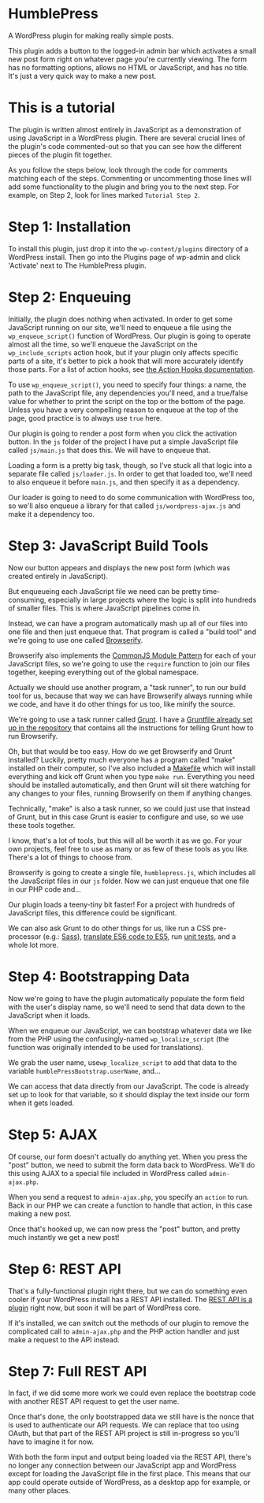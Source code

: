 # HumblePress

A WordPress plugin for making really simple posts.

This plugin adds a button to the logged-in admin bar which activates a small new post form right on whatever page you're currently viewing. The form has no formatting options, allows no HTML or JavaScript, and has no title. It's just a very quick way to make a new post.

# This is a tutorial

The plugin is written almost entirely in JavaScript as a demonstration of using JavaScript in a WordPress plugin. There are several crucial lines of the plugin's code commented-out so that you can see how the different pieces of the plugin fit together.

As you follow the steps below, look through the code for comments matching each of the steps. Commenting or uncommenting those lines will add some functionality to the plugin and bring you to the next step. For example, on Step 2, look for lines marked `Tutorial Step 2`.

# Step 1: Installation

To install this plugin, just drop it into the `wp-content/plugins` directory of a WordPress install. Then go into the Plugins page of wp-admin and click 'Activate' next to The HumblePress plugin.

# Step 2: Enqueuing

Initially, the plugin does nothing when activated. In order to get some JavaScript running on our site, we'll need to enqueue a file using the `wp_enqueue_script()` function of WordPress. Our plugin is going to operate almost all the time, so we'll enqueue the JavaScript on the `wp_include_scripts` action hook, but if your plugin only affects specific parts of a site, it's better to pick a hook that will more accurately identify those parts. For a list of action hooks, see [the Action Hooks documentation](https://codex.wordpress.org/Plugin_API/Action_Reference).

To use `wp_enqueue_script()`, you need to specify four things: a name, the path to the JavaScript file, any dependencies you'll need, and a true/false value for whether to print the script on the top or the bottom of the page. Unless you have a very compelling reason to enqueue at the top of the page, good practice is to always use `true` here.

Our plugin is going to render a post form when you click the activation button. In the `js` folder of the project I have put a simple JavaScript file called `js/main.js` that does this. We will have to enqueue that.

Loading a form is a pretty big task, though, so I've stuck all that logic into a separate file called `js/loader.js`. In order to get that loaded too, we'll need to also enqueue it before `main.js`, and then specify it as a dependency.

Our loader is going to need to do some communication with WordPress too, so we'll also enqueue a library for that called `js/wordpress-ajax.js` and make it a dependency too.

# Step 3: JavaScript Build Tools

Now our button appears and displays the new post form (which was created entirely in JavaScript).

But enqueueing each JavaScript file we need can be pretty time-consuming, especially in large projects where the logic is split into hundreds of smaller files. This is where JavaScript pipelines come in.

Instead, we can have a program automatically mash up all of our files into one file and then just enqueue that. That program is called a "build tool" and we're going to use one called [Browserify](http://browserify.org/).

Browserify also implements the [CommonJS Module Pattern](http://addyosmani.com/resources/essentialjsdesignpatterns/book/#detailcommonjs) for each of your JavaScript files, so we're going to use the `require` function to join our files together, keeping everything out of the global namespace.

Actually we should use another program, a "task runner", to run our build tool for us, because that way we can have Browserify always running while we code, and have it do other things for us too, like minify the source.

We're going to use a task runner called [Grunt](http://gruntjs.com/). I have a [Gruntfile already set up in the repository](https://github.com/sirbrillig/humblepress/blob/master/Gruntfile.js) that contains all the instructions for telling Grunt how to run Browserify.

Oh, but that would be too easy. How do we get Browserify and Grunt installed? Luckily, pretty much everyone has a program called "make" installed on their computer, so I've also included a [Makefile](https://github.com/sirbrillig/humblepress/blob/master/Makefile) which will install everything and kick off Grunt when you type `make run`. Everything you need should be installed automatically, and then Grunt will sit there watching for any changes to your files, running Browserify on them if anything changes.

Technically, "make" is also a task runner, so we could just use that instead of Grunt, but in this case Grunt is easier to configure and use, so we use these tools together.

I know, that's a lot of tools, but this will all be worth it as we go. For your own projects, feel free to use as many or as few of these tools as you like. There's a lot of things to choose from.

Browserify is going to create a single file, `humblepress.js`, which includes all the JavaScript files in our `js` folder. Now we can just enqueue that one file in our PHP code and...

Our plugin loads a teeny-tiny bit faster! For a project with hundreds of JavaScript files, this difference could be significant.

We can also ask Grunt to do other things for us, like run a CSS pre-processor (e.g.: [Sass](http://sass-lang.com/)), [translate ES6 code to ES5](https://babeljs.io/), run [unit tests](http://mochajs.org/), and a whole lot more.

# Step 4: Bootstrapping Data

Now we're going to have the plugin automatically populate the form field with the user's display name, so we'll need to send that data down to the JavaScript when it loads.

When we enqueue our JavaScript, we can bootstrap whatever data we like from the PHP using the confusingly-named `wp_localize_script` (the function was originally intended to be used for translations).

We grab the user name, use`wp_localize_script` to add that data to the variable `humblePressBootstrap.userName`, and...

We can access that data directly from our JavaScript. The code is already set up to look for that variable, so it should display the text inside our form when it gets loaded.

# Step 5: AJAX

Of course, our form doesn't actually do anything yet. When you press the "post" button, we need to submit the form data back to WordPress. We'll do this using AJAX to a special file included in WordPress called `admin-ajax.php`.

When you send a request to `admin-ajax.php`, you specify an `action` to run. Back in our PHP we can create a function to handle that action, in this case making a new post.

Once that's hooked up, we can now press the "post" button, and pretty much instantly we get a new post!

# Step 6: REST API

That's a fully-functional plugin right there, but we can do something even cooler if your WordPress install has a REST API installed. The [REST API is a plugin](https://wordpress.org/plugins/json-rest-api/) right now, but soon it will be part of WordPress core.

If it's installed, we can switch out the methods of our plugin to remove the complicated call to `admin-ajax.php` and the PHP action handler and just make a request to the API instead.

# Step 7: Full REST API

In fact, if we did some more work we could even replace the bootstrap code with another REST API request to get the user name.

Once that's done, the only bootstrapped data we still have is the nonce that is used to authenticate our API requests. We can replace that too using OAuth, but that part of the REST API project is still in-progress so you'll have to imagine it for now.

With both the form input and output being loaded via the REST API, there's no longer any connection between our JavaScript app and WordPress except for loading the JavaScript file in the first place. This means that our app could operate outside of WordPress, as a desktop app for example, or many other places.
